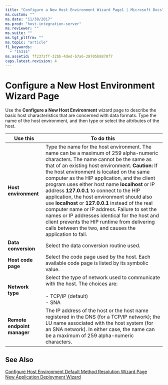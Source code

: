 ```yaml
---
title: "Configure a New Host Environment Wizard Page1 | Microsoft Docs"
ms.custom: ""
ms.date: "11/30/2017"
ms.prod: "host-integration-server"
ms.reviewer: ""
ms.suite: ""
ms.tgt_pltfrm: ""
ms.topic: "article"
f1_keywords: 
  - "15314"
ms.assetid: ff2372ff-32bb-4ded-b7a6-28705b8878f7
caps.latest.revision: 4
---
```

# Configure a New Host Environment Wizard Page
Use the **Configure a New Host Environment** wizard page to describe the basic host characteristics that are concerned with data formats. Type the name of the host environment, and then type or select the attributes of the host.  
  
|Use this|To do this|  
|--------------|----------------|  
|**Host environment**|Type the name for the host environment. The name can be a maximum of 259 alpha-numeric characters. The name cannot be the same as that of an existing host environment. **Caution:**  If the host environment is located on the same computer as the HIP application, and the client program uses either host name **localhost** or IP address **127.0.0.1** to connect to the HIP application, the host environment should also use **localhost** or **127.0.0.1** instead of the real computer name or IP address. Failure to set the names or IP addresses identical for the host and client prevents the HIP runtime from delivering calls between the two, and causes the application to fail.|  
|**Data conversion**|Select the data conversion routine used.|  
|**Host code page**|Select the code page used by the host. Each available code page is listed by its symbolic value.|  
|**Network type**|Select the type of network used to communicate with the host. The choices are:<br /><br /> -   TCP/IP (default)<br />-   SNA|  
|**Remote endpoint manager**|The IP address of the host or the host name registered in the DNS (for a TCP/IP network); the LU name associated with the host system (for an SNA network). In either case, the name can be a maximum of 259 alpha-numeric characters.|  
  
## See Also  
 [Configure Host Environment Default Method Resolution Wizard Page](../core/configure-host-environment-default-method-resolution-wizard-page1.md)   
 [New Application Deployment Wizard](../core/new-application-deployment-wizard2.md)